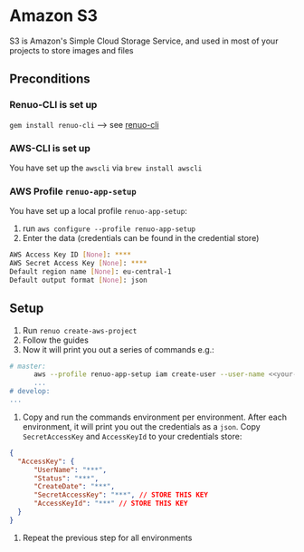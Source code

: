 # Amazon S3

S3 is Amazon's Simple Cloud Storage Service‎, and used in most of your projects to store images and
files

## Preconditions

### Renuo-CLI is set up

`gem install renuo-cli` --> see [renuo-cli](https://github.com/renuo/renuo-cli)

### AWS-CLI is set up

You have set up the `awscli` via `brew install awscli`

### AWS Profile `renuo-app-setup`

You have set up a local profile `renuo-app-setup`:

1. run `aws configure --profile renuo-app-setup`
1. Enter the data (credentials can be found in the credential store)

```sh
AWS Access Key ID [None]: ****
AWS Secret Access Key [None]: ****
Default region name [None]: eu-central-1
Default output format [None]: json
```

## Setup

1. Run `renuo create-aws-project`
1. Follow the guides
1. Now it will print you out a series of commands e.g.:

```sh
# master:
      aws --profile renuo-app-setup iam create-user --user-name <<your-project>>
      ...
# develop:
...
```

1. Copy and run the commands environment per environment. After each environment,
it will print you out the credentials as a `json`. Copy `SecretAccessKey` and `AccessKeyId` to
your credentials store:

```json
{
  "AccessKey": {
      "UserName": "***",
      "Status": "***",
      "CreateDate": "***",
      "SecretAccessKey": "***", // STORE THIS KEY
      "AccessKeyId": "***" // STORE THIS KEY
  }
}
```

1. Repeat the previous step for all environments
